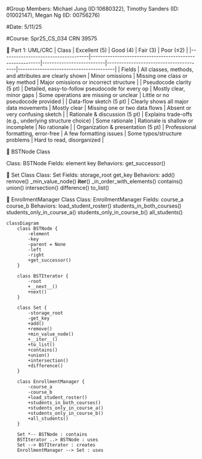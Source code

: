 #Group Members: Michael Jung (ID:10680322), Timothy Sanders (ID: 01002147), Megan Ng (ID: 00756276)

#Date: 5/11/25

#Course: Spr25_CS_034 CRN 39575

🧩 Part 1: UML/CRC
| Class                         | Excellent (5)                                           | Good (4)                 | Fair (3)                               | Poor (≤2)                              |
|------------------------------------|---------------------------------------------------------|--------------------------|----------------------------------------|----------------------------------------|
| Fields       | All classes, methods, and attributes are clearly shown  | Minor omissions          | Missing one class or key method        | Major omissions or incorrect structure |
| Pseudocode clarity (5 pt)          | Detailed, easy-to-follow pseudocode for every op        | Mostly clear, minor gaps | Some operations are missing or unclear | Little or no pseudocode provided       |
| Data-flow sketch (5 pt)            | Clearly shows all major data movements                  | Mostly clear             | Missing one or two data flows          | Absent or very confusing sketch        |
| Rationale & discussion (5 pt)      | Explains trade-offs (e.g., underlying structure choice) | Some rationale           | Rationale is shallow or incomplete     | No rationale                           |
| Organization & presentation (5 pt) | Professional formatting, error-free                     | A few formatting issues  | Some typos/structure problems          | Hard to read, disorganized             |


🔷 BSTNode Class

Class:                     BSTNode
Fields:          element            key
Behaviors:       get_successor()




🔷 Set Class
Class: 
Set
Fields:
storage_root
get_key
Behaviors:
add()
remove()
_min_value_node()
__iter__()
_in_order_with_elements()
contains()
union()
intersection()
difference()
to_list()



🔷 EnrollmentManager Class
Class: 
EnrollmentManager
Fields:
course_a
course_b
Behaviors:
load_student_roster()
students_in_both_courses()
students_only_in_course_a()
students_only_in_course_b()
all_students()









```mermaid
classDiagram
    class BSTNode {
        -element
        -key
        -parent = None
        -left
        -right
        +get_successor()
    }
    
    class BSTIterator {
        -root
        +__next__()
        +next()
    }
    
    class Set {
        -storage_root
        -get_key
        +add()
        +remove()
        +min_value_node()
        +__iter__()
        +to_list()
        +contains()
        +union()
        +intersection()
        +difference()
    }
    
    class EnrollmentManager {
        -course_a
        -course_b
        +load_student_roster()
        +students_in_both_courses()
        +students_only_in_course_a()
        +students_only_in_course_b()
        +all_students()
    }
    
    Set *-- BSTNode : contains
    BSTIterator ..> BSTNode : uses
    Set --> BSTIterator : creates
    EnrollmentManager --> Set : uses
```
